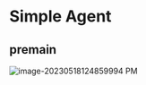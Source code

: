 # Simple Agent

## premain
![image-20230518124859994 PM](https://yec-dev.oss-cn-guangzhou.aliyuncs.com/image-20230518124859994%20PM.png)